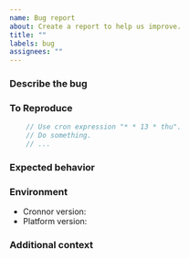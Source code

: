 ```yaml
---
name: Bug report
about: Create a report to help us improve.
title: ""
labels: bug
assignees: ""
---
```


### Describe the bug

<!-- A clear and concise description of what the bug is. -->

### To Reproduce

<!-- Please include a minimal reproduction case. Otherwise, include any
     information about how you're using Cronnor. -->

```JavaScript
    // Use cron expression "* * 13 * thu".
    // Do something.
    // ...
```

### Expected behavior

<!-- A clear and concise description of what you expected to happen. -->

### Environment

- Cronnor version<!-- e.g. 2.2.1 -->:
- Platform version<!-- e.g. Chrome 117.0.5938.92, Node.js v20.8.0 -->:

### Additional context

<!-- Add any other context about the problem here. -->
